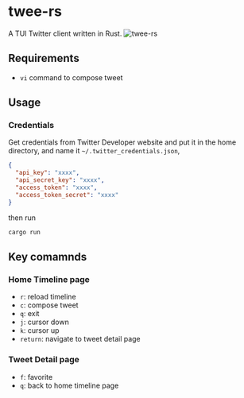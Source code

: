# twee-rs
A TUI Twitter client written in Rust.
![twee-rs](https://user-images.githubusercontent.com/42469083/118253336-c83e4780-b4e4-11eb-9de8-2bfdd9e1a214.gif)

## Requirements
- `vi` command to compose tweet

## Usage
### Credentials
Get credentials from Twitter Developer website and put it in the home directory, and name it `~/.twitter_credentials.json`,
``` json
{
  "api_key": "xxxx",
  "api_secret_key": "xxxx",
  "access_token": "xxxx",
  "access_token_secret": "xxxx"
}
```

then run
``` sh
cargo run
```

## Key comamnds
### Home Timeline page
- `r`: reload timeline
- `c`: compose tweet
- `q`: exit
- `j`: cursor down
- `k`: cursor up
- `return`: navigate to tweet detail page

### Tweet Detail page
- `f`: favorite
- `q`: back to home timeline page
